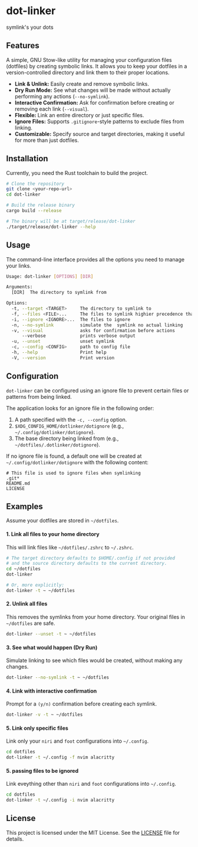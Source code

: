 

#  dot-linker

symlink's your dots

## Features
A simple, GNU Stow-like utility for managing your configuration files (dotfiles) by creating symbolic links. It allows you to keep your dotfiles in a version-controlled directory and link them to their proper locations.
-   **Link & Unlink:** Easily create and remove symbolic links.
-   **Dry Run Mode:** See what changes will be made without actually performing any actions (`--no-symlink`).
-   **Interactive Confirmation:** Ask for confirmation before creating or removing each link (`--visual`).
-   **Flexible:** Link an entire directory or just specific files.
-   **Ignore Files:** Supports `.gitignore`-style patterns to exclude files from linking.
-   **Customizable:** Specify source and target directories, making it useful for more than just dotfiles.

## Installation

Currently, you need the Rust toolchain to build the project.

```bash
# Clone the repository
git clone <your-repo-url>
cd dot-linker

# Build the release binary
cargo build --release

# The binary will be at target/release/dot-linker
./target/release/dot-linker --help
```

## Usage

The command-line interface provides all the options you need to manage your links.

```bash
Usage: dot-linker [OPTIONS] [DIR]

Arguments:
  [DIR]  The directory to symlink from

Options:
  -t, --target <TARGET>     The directory to symlink to
  -f, --files <FILE>...     The files to symlink highier precedence than dir
  -i, --ignore <IGNORE>...  The files to ignore
  -n, --no-symlink          simulate the  symlink no actual linking
  -v, --visual              asks for confirmation before actions
      --verbose             prints verbose output
  -u, --unset               unset symlink
  -c, --config <CONFIG>     path to config file
  -h, --help                Print help
  -V, --version             Print version
```

## Configuration

`dot-linker` can be configured using an ignore file to prevent certain files or patterns from being linked.

The application looks for an ignore file in the following order:
1.  A path specified with the `-c, --config` option.
2.  `$XDG_CONFIG_HOME/dotlinker/dotignore` (e.g., `~/.config/dotlinker/dotignore`).
3.  The base directory being linked from (e.g., `~/dotfiles/.dotlinker/dotignore`).

If no ignore file is found, a default one will be created at `~/.config/dotlinker/dotignore` with the following content:

```
# This file is used to ignore files when symlinking
.git*
README.md
LICENSE
```

## Examples

Assume your dotfiles are stored in `~/dotfiles`.

#### 1. Link all files to your home directory

This will link files like `~/dotfiles/.zshrc` to `~/.zshrc`.

```bash
# The target directory defaults to $HOME/.config if not provided
# and the source directory defaults to the current directory.
cd ~/dotfiles
dot-linker

# Or, more explicitly:
dot-linker -t ~ ~/dotfiles
```

#### 2. Unlink all files

This removes the symlinks from your home directory. Your original files in `~/dotfiles` are safe.

```bash
dot-linker --unset -t ~ ~/dotfiles
```

#### 3. See what would happen (Dry Run)

Simulate linking to see which files would be created, without making any changes.

```bash
dot-linker --no-symlink -t ~ ~/dotfiles
```

#### 4. Link with interactive confirmation

Prompt for a `(y/n)` confirmation before creating each symlink.

```bash
dot-linker -v -t ~ ~/dotfiles
```

#### 5. Link only specific files

Link only your `niri` and `foot` configurations into `~/.config`.

```bash
cd dotfiles
dot-linker -t ~/.config -f nvim alacritty 
```
#### 5. passing files to be ignored

Link eveything other than  `niri` and `foot` configurations into `~/.config`.

```bash
cd dotfiles
dot-linker -t ~/.config -i nvim alacritty 
```
## License

This project is licensed under the MIT License. See the [LICENSE](LICENSE) file for details.
